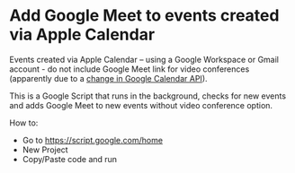 # Add Google Meet to events created via Apple Calendar

Events created via Apple Calendar – using a Google Workspace or Gmail account - do not include Google Meet link for video conferences (apparently due to a [change in Google Calendar API](https://www.reddit.com/r/gsuite/comments/lnimfi/automatically_adding_google_meet_invite_to_apple/)).

This is a Google Script that runs in the background, checks for new events and adds Google Meet to new events without video conference option.

How to:

- Go to https://script.google.com/home
- New Project
- Copy/Paste code and run
